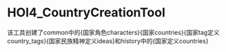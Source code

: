 # HOI4_CountryCreationTool
该工具创建了common中的{国家角色characters}{国家countries}{国家tag定义country_tags}{国家民族精神定义ideas}和history中的{国家定义countries}
